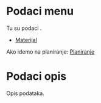 # Podaci menu

Tu su podaci .
- [Materijal](mk002/mk002.md)

Ako idemo na planiranje:
[Planiranje](../p1/planiranje.md)

# Podaci opis

Opis podataka.

